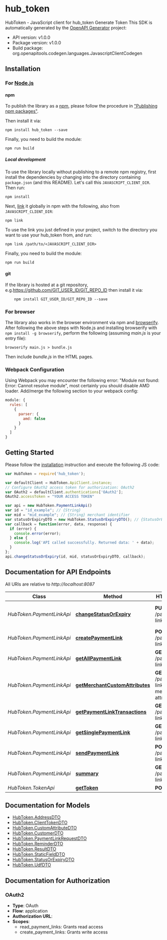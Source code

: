 # hub_token

HubToken - JavaScript client for hub_token
Generate Token
This SDK is automatically generated by the [OpenAPI Generator](https://openapi-generator.tech) project:

- API version: v1.0.0
- Package version: v1.0.0
- Build package: org.openapitools.codegen.languages.JavascriptClientCodegen

## Installation

### For [Node.js](https://nodejs.org/)

#### npm

To publish the library as a [npm](https://www.npmjs.com/), please follow the procedure in ["Publishing npm packages"](https://docs.npmjs.com/getting-started/publishing-npm-packages).

Then install it via:

```shell
npm install hub_token --save
```

Finally, you need to build the module:

```shell
npm run build
```

##### Local development

To use the library locally without publishing to a remote npm registry, first install the dependencies by changing into the directory containing `package.json` (and this README). Let's call this `JAVASCRIPT_CLIENT_DIR`. Then run:

```shell
npm install
```

Next, [link](https://docs.npmjs.com/cli/link) it globally in npm with the following, also from `JAVASCRIPT_CLIENT_DIR`:

```shell
npm link
```

To use the link you just defined in your project, switch to the directory you want to use your hub_token from, and run:

```shell
npm link /path/to/<JAVASCRIPT_CLIENT_DIR>
```

Finally, you need to build the module:

```shell
npm run build
```

#### git

If the library is hosted at a git repository, e.g.https://github.com/GIT_USER_ID/GIT_REPO_ID
then install it via:

```shell
    npm install GIT_USER_ID/GIT_REPO_ID --save
```

### For browser

The library also works in the browser environment via npm and [browserify](http://browserify.org/). After following
the above steps with Node.js and installing browserify with `npm install -g browserify`,
perform the following (assuming *main.js* is your entry file):

```shell
browserify main.js > bundle.js
```

Then include *bundle.js* in the HTML pages.

### Webpack Configuration

Using Webpack you may encounter the following error: "Module not found: Error:
Cannot resolve module", most certainly you should disable AMD loader. Add/merge
the following section to your webpack config:

```javascript
module: {
  rules: [
    {
      parser: {
        amd: false
      }
    }
  ]
}
```

## Getting Started

Please follow the [installation](#installation) instruction and execute the following JS code:

```javascript
var HubToken = require('hub_token');

var defaultClient = HubToken.ApiClient.instance;
// Configure OAuth2 access token for authorization: OAuth2
var OAuth2 = defaultClient.authentications['OAuth2'];
OAuth2.accessToken = "YOUR ACCESS TOKEN"

var api = new HubToken.PaymentLinkApi()
var id = "id_example"; // {String} 
var mid = "mid_example"; // {String} merchant identifier
var statusOrExpiryDTO = new HubToken.StatusOrExpiryDTO(); // {StatusOrExpiryDTO} 
var callback = function(error, data, response) {
  if (error) {
    console.error(error);
  } else {
    console.log('API called successfully. Returned data: ' + data);
  }
};
api.changeStatusOrExpiry(id, mid, statusOrExpiryDTO, callback);

```

## Documentation for API Endpoints

All URIs are relative to *http://localhost:8087*

Class | Method | HTTP request | Description
------------ | ------------- | ------------- | -------------
*HubToken.PaymentLinkApi* | [**changeStatusOrExpiry**](docs/PaymentLinkApi.md#changeStatusOrExpiry) | **PUT** /payment-links/{id} | change status and expiry for paymentLink 
*HubToken.PaymentLinkApi* | [**createPaymentLink**](docs/PaymentLinkApi.md#createPaymentLink) | **POST** /payment-links | Create PaymentLinks
*HubToken.PaymentLinkApi* | [**getAllPaymentLink**](docs/PaymentLinkApi.md#getAllPaymentLink) | **GET** /payment-links | Get all PaymentLinks
*HubToken.PaymentLinkApi* | [**getMerchantCustomAttributes**](docs/PaymentLinkApi.md#getMerchantCustomAttributes) | **GET** /payment-links/default-merchant-attributes | Get Custom Attributes
*HubToken.PaymentLinkApi* | [**getPaymentLinkTransactions**](docs/PaymentLinkApi.md#getPaymentLinkTransactions) | **GET** /payment-links/{id}/txns | Get Transaction details
*HubToken.PaymentLinkApi* | [**getSinglePaymentLink**](docs/PaymentLinkApi.md#getSinglePaymentLink) | **GET** /payment-links/{id} | Get Single PaymentLink
*HubToken.PaymentLinkApi* | [**sendPaymentLink**](docs/PaymentLinkApi.md#sendPaymentLink) | **POST** /payment-links/{id}/share | send PaymentLink
*HubToken.PaymentLinkApi* | [**summary**](docs/PaymentLinkApi.md#summary) | **GET** /payment-links/summary | Details of paymentlinks
*HubToken.TokenApi* | [**getToken**](docs/TokenApi.md#getToken) | **POST** /token | get Token


## Documentation for Models

 - [HubToken.AddressDTO](docs/AddressDTO.md)
 - [HubToken.ClientTokenDTO](docs/ClientTokenDTO.md)
 - [HubToken.CustomAttributeDTO](docs/CustomAttributeDTO.md)
 - [HubToken.CustomerDTO](docs/CustomerDTO.md)
 - [HubToken.PaymentLinkRequestDTO](docs/PaymentLinkRequestDTO.md)
 - [HubToken.ReminderDTO](docs/ReminderDTO.md)
 - [HubToken.ResultDTO](docs/ResultDTO.md)
 - [HubToken.StaticFieldDTO](docs/StaticFieldDTO.md)
 - [HubToken.StatusOrExpiryDTO](docs/StatusOrExpiryDTO.md)
 - [HubToken.UdfDTO](docs/UdfDTO.md)


## Documentation for Authorization



### OAuth2


- **Type**: OAuth
- **Flow**: application
- **Authorization URL**: 
- **Scopes**: 
  - read_payment_links: Grants read access
  - create_payment_links: Grants write access


